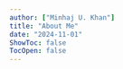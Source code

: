 ```yaml
---
author: ["Minhaj U. Khan"]
title: "About Me"
date: "2024-11-01"
ShowToc: false
TocOpen: false
---
```

